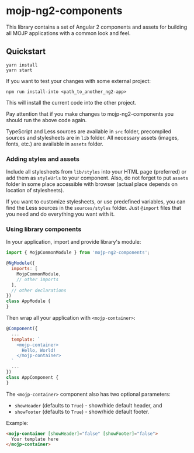 # mojp-ng2-components

This library contains a set of Angular 2 components and assets for building all
MOJP applications with a common look and feel.


## Quickstart

```
yarn install
yarn start
```

If you want to test your changes with some external project:

`npm run install-into <path_to_another_ng2-app>`

This will install the current code into the other project.

Pay attention that if you make changes to mojp-ng2-components you should run the above code again.

TypeScript and Less sources are available in `src` folder, precompiled sources
and stylesheets are in `lib` folder. All necessary assets (images, fonts, etc.) 
are available in `assets` folder.

### Adding styles and assets

Include all stylesheets from `lib/styles` into your HTML page (preferred) 
or add them as `styleUrls` to your component. Also, do not forget to put 
`assets` folder in some place accessible with browser (actual place depends on
location of stylesheets).

If you want to customize stylesheets, or use predefined variables, you can find 
the Less sources in the `sources/styles` folder. Just `@import` files that you 
need and do everything you want with it. 

### Using library components

In your application, import and provide library's module:
```javascript
import { MojpCommonModule } from 'mojp-ng2-components';

@NgModule({
  imports: [
    MojpCommonModule,
    // other imports
  ],
  // other declarations
})
class AppModule {
} 
``` 

Then wrap all your application with `<mojp-container>`:
```javascript
@Component({
  ...
  template: `
    <mojp-container>
      Hello, World!
    </mojp-container>
  `
  ...
})
class AppComponent {  
}
```

The `<mojp-container>` component also has two optional parameters:
- `showHeader` (defaults to `True`) - show/hide default header, and
- `showFooter` (defaults to `True`) - show/hide default footer.

Example:
```html
<mojp-container [showHeader]="false" [showFooter]="false">
  Your template here
</mojp-container>
```
